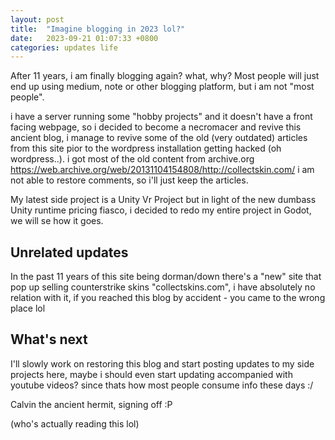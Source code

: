 ```yaml
---
layout: post
title:  "Imagine blogging in 2023 lol?"
date:   2023-09-21 01:07:33 +0800
categories: updates life
---
```


After 11 years, i am finally blogging again? what, why? Most people will just end up using medium, note or other blogging platform, but i am not "most people".

i have a server running some "hobby projects" and it doesn't have a front facing webpage, so i decided to become a necromacer and revive this ancient blog, i manage to revive some of the old (very outdated) articles from this site pior to the wordpress installation getting hacked (oh wordpress..). i got most of the old content from archive.org https://web.archive.org/web/20131104154808/http://collectskin.com/ i am not able to restore comments, so i'll just keep the articles.

My latest side project is a Unity Vr Project but in light of the new dumbass Unity runtime pricing fiasco, i decided to redo my entire project in Godot, we will se how it goes.

## Unrelated updates

In the past 11 years of this site being dorman/down there's a "new" site that pop up selling counterstrike skins "collectskins.com", i have absolutely no relation with it, if you reached this blog by accident - you came to the wrong place lol


## What's next

I'll slowly work on restoring this blog and start posting updates to my side projects here, maybe i should even start updating accompanied with youtube videos? since thats how most people consume info these days :/


Calvin the ancient hermit, signing off :P

(who's actually reading this lol)

